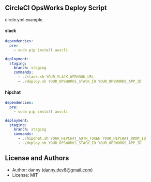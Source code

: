 ## CircleCI OpsWorks Deploy Script

circle.yml example.

#### slack

```yml
dependencies:
  pre:
    - sudo pip install awscli

deployment:
  staging:
    branch: staging
    commands:
      - ./slack.sh YOUR_SLACK_WEBHOOK_URL
      - ./deploy.sh YOUR_OPSWORKS_STACK_ID YOUR_OPSWORKS_APP_ID
```

#### hipchat

```yml
dependencies:
  pre:
    - sudo pip install awscli

deployment:
  staging:
    branch: staging
    commands:
      - ./hipchat.sh YOUR_HIPCHAT_AUTH_TOKEN YOUR_HIPCHAT_ROOM_ID
      - ./deploy.sh YOUR_OPSWORKS_STACK_ID YOUR_OPSWORKS_APP_ID
```

License and Authors
-------------------
* Author: danny (danny.dev8@gmail.com)
* License: MIT
